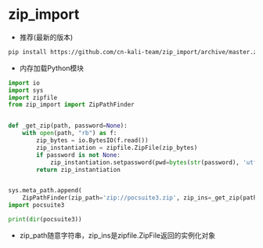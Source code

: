 # zip_import

- 推荐(最新的版本)

```bash
pip install https://github.com/cn-kali-team/zip_import/archive/master.zip
```

- 内存加载Python模块

```python
import io
import sys
import zipfile
from zip_import import ZipPathFinder


def _get_zip(path, password=None):
    with open(path, "rb") as f:
        zip_bytes = io.BytesIO(f.read())
        zip_instantiation = zipfile.ZipFile(zip_bytes)
        if password is not None:
            zip_instantiation.setpassword(pwd=bytes(str(password), 'utf-8'))
        return zip_instantiation


sys.meta_path.append(
    ZipPathFinder(zip_path='zip://pocsuite3.zip', zip_ins=_get_zip(path='pocsuite3.zip', password="11")))
import pocsuite3

print(dir(pocsuite3))
```

- zip_path随意字符串，zip_ins是zipfile.ZipFile返回的实例化对象